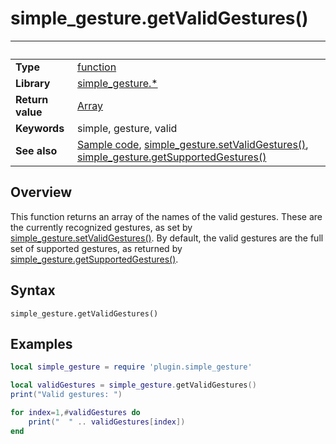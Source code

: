 # simple_gesture.getValidGestures()

|                      | &nbsp; 
| -------------------- | ---------------------------------------------------------------
| __Type__             | [function](http://docs.coronalabs.com/api/type/Function.html)
| __Library__          | [simple_gesture.*](Readme.markdown)
| __Return value__     | [Array](http://docs.coronalabs.com/api/type/Array.html)
| __Keywords__         | simple, gesture, valid
| __See also__         | [Sample code](sample.lua), [simple_gesture.setValidGestures()](setValidGestures.markdown), [simple_gesture.getSupportedGestures()](getSupportedGestures.markdown)


## Overview

This function returns an array of the names of the valid gestures. These are the currently recognized gestures, as set by [simple_gesture.setValidGestures()](setValidGestures.markdown). By default, the valid gestures are the full set of supported gestures, as returned by [simple_gesture.getSupportedGestures()](getSupportedGestures.markdown).


## Syntax

	simple_gesture.getValidGestures()


## Examples

``````lua
local simple_gesture = require 'plugin.simple_gesture'

local validGestures = simple_gesture.getValidGestures()
print("Valid gestures: ")

for index=1,#validGestures do
	print("  " .. validGestures[index])
end
``````

